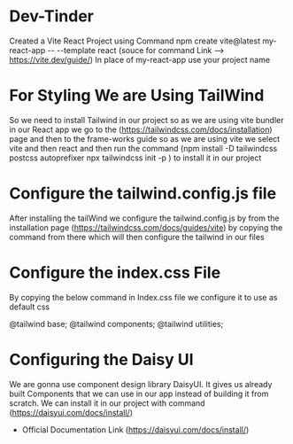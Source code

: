 # Dev-Tinder 
Created a Vite React Project using Command 
npm create vite@latest my-react-app -- --template react
(souce for command Link --> https://vite.dev/guide/)
In place of my-react-app use your project name

# For Styling We are Using TailWind
So we need to install Tailwind in our project so as we are using vite bundler in our React app we
go to the (https://tailwindcss.com/docs/installation) page and then to the frame-works guide so as we are using vite we select vite and then react and then run the command (npm install -D tailwindcss postcss autoprefixer
npx tailwindcss init -p ) to install it in our project 
 
# Configure the tailwind.config.js file
After installing the tailWind we configure the tailwind.config.js by  from the installation page
(https://tailwindcss.com/docs/guides/vite) by copying the command from there which will then 
configure the tailwind in our files 

# Configure the index.css File 
By copying the below command in Index.css file we configure it to use as default css

@tailwind base;
@tailwind components;
@tailwind utilities;

# Configuring the Daisy UI 
We are gonna use component design library DaisyUI. It gives us already built Components that we can use in our app instead of building it from scratch.
We can install it in our project with command (https://daisyui.com/docs/install/) 
- Official Documentation Link (https://daisyui.com/docs/install/)
